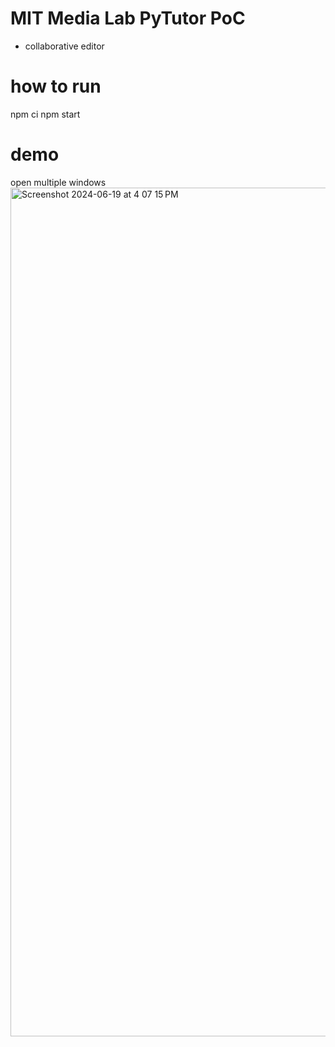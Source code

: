 # MIT Media Lab PyTutor PoC
* collaborative editor 

# how to run
npm ci
npm start

# demo
open multiple windows
<img width="1358" alt="Screenshot 2024-06-19 at 4 07 15 PM" src="https://github.com/CharlieChenyuZhang/mit_media_lab_pytutor_poc/assets/22360911/b88ce5e3-6ddf-4f02-a45d-e371463510dd">

